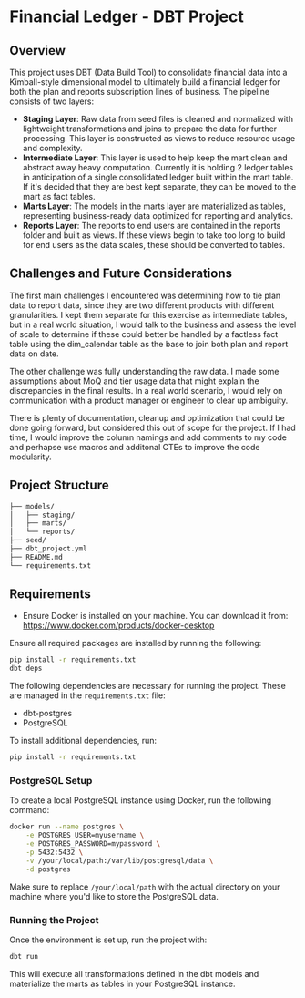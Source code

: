 
# Financial Ledger - DBT Project

## Overview
This project uses DBT (Data Build Tool) to consolidate financial data into a Kimball-style dimensional model to ultimately build a financial ledger for both the plan and reports subscription lines of business. The pipeline consists of two layers:
- **Staging Layer**: Raw data from seed files is cleaned and normalized with lightweight transformations and joins to prepare the data for further processing. This layer is constructed as views to reduce resource usage and complexity.
- **Intermediate Layer**: This layer is used to help keep the mart clean and abstract away heavy computation. Currently it is holding 2 ledger tables in anticipation of a single consolidated ledger built within the mart table. If it's decided that they are best kept separate, they can be moved to the mart as fact tables.
- **Marts Layer**: The models in the marts layer are materialized as tables, representing business-ready data optimized for reporting and analytics.
- **Reports Layer**: The reports to end users are contained in the reports folder and built as views. If these views begin to take too long to build for end users as the data scales, these should be converted to tables.


## Challenges and Future Considerations
The first main challenges I encountered was determining how to tie plan data to report data, since they are two different products with different granularities. I kept them separate for this exercise as intermediate tables, but in a real world situation, I would talk to the business and assess the level of scale to determine if these could better be handled by a factless fact table using the dim_calendar table as the base to join both plan and report data on date.

The other challenge was fully understanding the raw data. I made some assumptions about MoQ and tier usage data that might explain the discrepancies in the final results. In a real world scenario, I would rely on communication with a product manager or engineer to clear up ambiguity.

There is plenty of documentation, cleanup and optimization that could be done going forward, but considered this out of scope for the project. If I had time, I would improve the column namings and add comments to my code and perhapse use macros and additonal CTEs to improve the code modularity.

## Project Structure
```bash
├── models/
│   ├── staging/
│   ├── marts/
│   └── reports/  
├── seed/
├── dbt_project.yml
├── README.md
└── requirements.txt
```

## Requirements
- Ensure Docker is installed on your machine. You can download it from: https://www.docker.com/products/docker-desktop

Ensure all required packages are installed by running the following:
```bash
pip install -r requirements.txt
dbt deps
```

The following dependencies are necessary for running the project. These are managed in the `requirements.txt` file:
- dbt-postgres
- PostgreSQL

To install additional dependencies, run:
```bash
pip install -r requirements.txt
```


### PostgreSQL Setup
To create a local PostgreSQL instance using Docker, run the following command:
```bash
docker run --name postgres \
    -e POSTGRES_USER=myusername \
    -e POSTGRES_PASSWORD=mypassword \
    -p 5432:5432 \
    -v /your/local/path:/var/lib/postgresql/data \
    -d postgres
```
Make sure to replace `/your/local/path` with the actual directory on your machine where you'd like to store the PostgreSQL data.


### Running the Project
Once the environment is set up, run the project with:
```bash
dbt run
```

This will execute all transformations defined in the dbt models and materialize the marts as tables in your PostgreSQL instance.